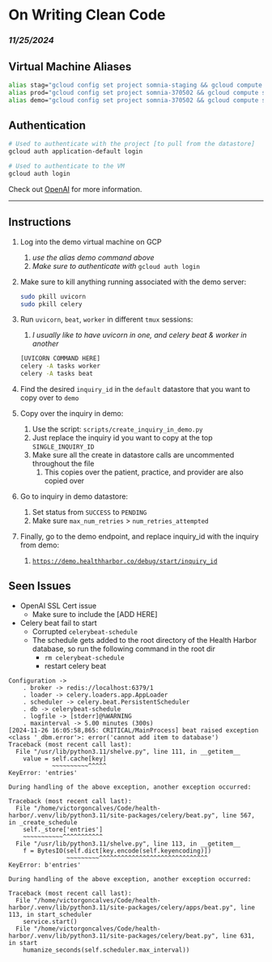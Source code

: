 # On Writing Clean Code

### *11/25/2024*

## Virtual Machine Aliases

```bash
alias stag="gcloud config set project somnia-staging && gcloud compute ssh alan@instance-staging"
alias prod="gcloud config set project somnia-370502 && gcloud compute ssh instance-1 --project=somnia-370502 --zone=us-central1-a --tunnel-through-iap"
alias demo="gcloud config set project somnia-370502 && gcloud compute ssh instance-2 --project=somnia-370502 --zone=us-central1-a --tunnel-through-iap"
```

## Authentication

```bash
# Used to authenticate with the project [to pull from the datastore]
gcloud auth application-default login

# Used to authenticate to the VM
gcloud auth login
```

Check out [OpenAI](https://www.openai.com) for more information.

---

## Instructions
1. Log into the demo virtual machine on GCP
    1. *use the alias demo command above*
    2. *Make sure to authenticate with* `gcloud auth login`
2. Make sure to kill anything running associated with the demo server:
    
    ```bash
    sudo pkill uvicorn
    sudo pkill celery
    ```
    
3. Run `uvicorn`, `beat`, `worker` in different `tmux` sessions:
    1. *I usually like to have uvicorn in one, and celery beat & worker in another*
    
    ```bash
    [UVICORN COMMAND HERE]
    celery -A tasks worker
    celery -A tasks beat
    ```
    
4. Find the desired `inquiry_id` in the `default` datastore that you want to copy over to `demo`
5. Copy over the inquiry in demo:
    1. Use the script: `scripts/create_inquiry_in_demo.py`
    2. Just replace the inquiry id you want to copy at the top `SINGLE_INQUIRY_ID`
    3. Make sure all the create in datastore calls are uncommented throughout the file
        1. This copies over the patient, practice, and provider are also copied over
6. Go to inquiry in demo datastore:
    1. Set status from `SUCCESS` to `PENDING`
    2. Make sure `max_num_retries` > `num_retries_attempted` 
7. Finally, go to the demo endpoint, and replace inquiry_id with the inquiry from demo:
    1. [`https://demo.healthharbor.co/debug/start/inquiry_id`](https://demo.healthharbor.co/debug/start/inquiry_id)

## Seen Issues

- OpenAI SSL Cert issue
    - Make sure to include the [ADD HERE]
- Celery beat fail to start
    - Corrupted `celerybeat-schedule`
    - The schedule gets added to the root directory of the Health Harbor database, so run the following command in the root dir
        - `rm celerybeat-schedule`
        - restart celery beat

```text
Configuration ->                                                                                                                                                                           
    . broker -> redis://localhost:6379/1                                                                                                                                                   
    . loader -> celery.loaders.app.AppLoader                                                                                                                                               
    . scheduler -> celery.beat.PersistentScheduler                                                                                                                                         
    . db -> celerybeat-schedule                                                                                                                                                            
    . logfile -> [stderr]@%WARNING                                                                                                                                                         
    . maxinterval -> 5.00 minutes (300s)                                                                                                                                                   
[2024-11-26 16:05:58,865: CRITICAL/MainProcess] beat raised exception <class '_dbm.error'>: error('cannot add item to database')                                                           
Traceback (most recent call last):                                                                                                                                                         
  File "/usr/lib/python3.11/shelve.py", line 111, in __getitem__                                                                                                                           
    value = self.cache[key]                                                                                                                                                                
            ~~~~~~~~~~^^^^^                                                                                                                                                                
KeyError: 'entries'                                                                                                                                                                        
                                                                                              
During handling of the above exception, another exception occurred:                                                                                                                                                   
                                                                                              
Traceback (most recent call last):
  File "/home/victorgoncalves/Code/health-harbor/.venv/lib/python3.11/site-packages/celery/beat.py", line 567, in _create_schedule                                                                                    
    self._store['entries']                                                                   
    ~~~~~~~~~~~^^^^^^^^^^^                                                                                 
  File "/usr/lib/python3.11/shelve.py", line 113, in __getitem__                                           
    f = BytesIO(self.dict[key.encode(self.keyencoding)])                                                   
                ~~~~~~~~~^^^^^^^^^^^^^^^^^^^^^^^^^^^^^^                                                    
KeyError: b'entries'                                 

During handling of the above exception, another exception occurred:                                        

Traceback (most recent call last):                   
  File "/home/victorgoncalves/Code/health-harbor/.venv/lib/python3.11/site-packages/celery/apps/beat.py", line 113, in start_scheduler                                                                                
    service.start()                                  
  File "/home/victorgoncalves/Code/health-harbor/.venv/lib/python3.11/site-packages/celery/beat.py", line 631, in start                                                                                               
    humanize_seconds(self.scheduler.max_interval))                           
```